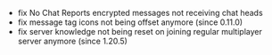 - fix No Chat Reports encrypted messages not receiving chat heads
- fix message tag icons not being offset anymore (since 0.11.0)
- fix server knowledge not being reset on joining regular multiplayer server anymore (since 1.20.5)
